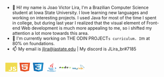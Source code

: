 - 👋 Hi! my name is Joao Victor Lira, I'm a Brazilian Computer Science student at Iowa State University. I love learning new languages and working on interesting projects. I used Java for most of the time I spent in college, but during last year I realized that the visual element of Front-end Web development is much more appealing to me, so i shifted my attention a lot more towards this area.
- 👀 I'm currently working on THE ODIN PROJECT`s curriculum. I`m at 80% on foundations.
- 📫 My email is jlira@iastate.edu | My discord is JLira_br#7185

<div style="display: inline_block"><br>
  <img align="center" alt="Lira-Js" height="30" width="40" src="https://raw.githubusercontent.com/devicons/devicon/master/icons/javascript/javascript-plain.svg">
  <img align="center" alt="Lira-HTML" height="30" width="40" src="https://raw.githubusercontent.com/devicons/devicon/master/icons/html5/html5-original.svg">
  <img align="center" alt="Lira-CSS" height="30" width="40" src="https://raw.githubusercontent.com/devicons/devicon/master/icons/css3/css3-original.svg">
  <img align="center" alt="Lira-Java" height="30" width="40" src="https://raw.githubusercontent.com/devicons/devicon/master/icons/java/java-original.svg">
  <img align="center" alt="Lira-Java" height="30" width="40" src="https://raw.githubusercontent.com/devicons/devicon/master/icons/nodejs/nodejs-original-wordmark.svg">
  <img align="center" alt="Lira-Java" height="30" width="40" src="https://raw.githubusercontent.com/devicons/devicon/master/icons/mysql/mysql-original-wordmark.svg">
  
 
</div>

<!---
Lira-1310/Lira-1310 is a ✨ special ✨ repository because its `README.md` (this file) appears on your GitHub profile.
You can click the Preview link to take a look at your changes.
--->
